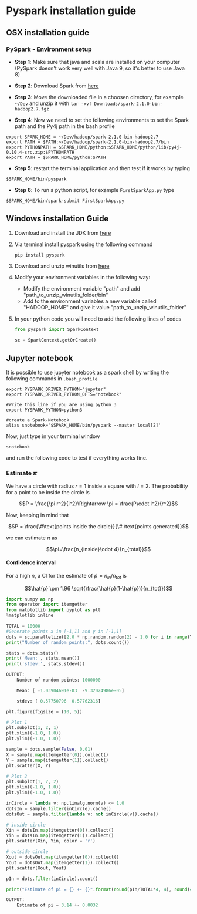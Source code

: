 # Pyspark installation guide

## OSX installation guide

### PySpark - Environment  setup

* **Step 1**: Make sure that java and scala are installed on your computer (PySpark doesn't work very well with Java 9, so it's better to use Java 8)

* **Step 2**: Download Spark from [here](https://spark.apache.org/downloads.html)

* **Step 3**: Move the downloaded file in a choosen directory, for example `~/Dev` and unzip it with `tar -xvf Downloads/spark-2.1.0-bin-hadoop2.7.tgz`

* **Step 4**: Now we need to set the following environments to set the Spark path and the Py4j path in the bash profile

```none
export SPARK_HOME = ~/Dev/hadoop/spark-2.1.0-bin-hadoop2.7
export PATH = $PATH:~/Dev/hadoop/spark-2.1.0-bin-hadoop2.7/bin
export PYTHONPATH = $SPARK_HOME/python:$SPARK_HOME/python/lib/py4j-0.10.4-src.zip:$PYTHONPATH
export PATH = $SPARK_HOME/python:$PATH

```

* **Step 5**: restart the terminal application and then test if it works by typing

```none
$SPARK_HOME/bin/pyspark
```

* **Step 6**: To run a python script, for example `FirstSparkApp.py` type

~~~none
$SPARK_HOME/bin/spark-submit FirstSparkApp.py
~~~

## Windows installation Guide

1. Download and install the JDK from [here](http://www.oracle.com/technetwork/java/javase/downloads/jdk8-downloads-2133151.html)

2. Via terminal install pyspark using the following command
    ```none
    pip install pyspark
    ```
3. Download and unzip winutils from [here](https://github.com/srccodes/hadoop-common-2.2.0-bin/archive/master.zip)

4. Modify your environment variables in the following way:
    * Modify the environment variable "path" and add "path_to_unzip_winutils_folder/bin"
    * Add to the environment variables a new variable called "HADOOP_HOME" and give it value "path_to_unzip_winutils_folder"

5. In your python code you will need to add the following lines of codes
    ```python
    from pyspark import SparkContext

    sc = SparkContext.getOrCreate()
    ```

## Jupyter notebook

It is possible to use jupyter notebook as a spark shell by writing the following commands in `.bash_profile`

```none
export PYSPARK_DRIVER_PYTHON="jupyter"
export PYSPARK_DRIVER_PYTHON_OPTS="notebook"

#Write this line if you are using python 3
export PYSPARK_PYTHON=python3

#create a Spark-Notebook
alias snotebook='$SPARK_HOME/bin/pyspark --master local[2]'
```

Now, just type in your terminal window

```none
snotebook
```

and run the following code to test if everything works fine.

### Estimate $\pi$

We have a circle with radius $r=1$ inside a square with $l = 2$. The probability for a point to be inside the circle is

$$P = \frac{\pi r^2}{l^2}\Rightarrow \pi = \frac{P\cdot l^2}{r^2}$$

Now, keeping in mind that

$$P = \frac{\#\text{points inside the circle}}{\# \text{points generated}}$$

we can estimate $\pi$ as

$$\pi=\frac{n_{inside}\cdot 4}{n_{total}}$$

#### Confidence interval

For a high $n$, a CI for the estimate of $\hat{p} = n_{in}/n_{tot}$ is

$$\hat{p} \pm 1.96 \sqrt{\frac{\hat{p}(1-\hat{p})}{n_{tot}}}$$

```python
import numpy as np
from operator import itemgetter
from matplotlib import pyplot as plt
%matplotlib inline
```

```python
TOTAL = 10000
#Generate points x in [-1,1] and y in [-1,1]
dots = sc.parallelize([2.0 * np.random.random(2) - 1.0 for i in range(TOTAL)]).cache()
print("Number of random points:", dots.count())

stats = dots.stats()
print('Mean:', stats.mean())
print('stdev:', stats.stdev())

```

```python
OUTPUT:
    Number of random points: 1000000

    Mean: [ -1.03904691e-03  -9.32024986e-05]

    stdev: [ 0.57750796  0.57762316]
```

```python
plt.figure(figsize = (10, 5))

# Plot 1
plt.subplot(1, 2, 1)
plt.xlim((-1.0, 1.0))
plt.ylim((-1.0, 1.0))

sample = dots.sample(False, 0.01)
X = sample.map(itemgetter(0)).collect()
Y = sample.map(itemgetter(1)).collect()
plt.scatter(X, Y)

# Plot 2
plt.subplot(1, 2, 2)
plt.xlim((-1.0, 1.0))
plt.ylim((-1.0, 1.0))

inCircle = lambda v: np.linalg.norm(v) <= 1.0
dotsIn = sample.filter(inCircle).cache()
dotsOut = sample.filter(lambda v: not inCircle(v)).cache()

# inside circle
Xin = dotsIn.map(itemgetter(0)).collect()
Yin = dotsIn.map(itemgetter(1)).collect()
plt.scatter(Xin, Yin, color = 'r')

# outside circle
Xout = dotsOut.map(itemgetter(0)).collect()
Yout = dotsOut.map(itemgetter(1)).collect()
plt.scatter(Xout, Yout)
```

```python
pIn = dots.filter(inCircle).count()
```

```python
print("Estimate of pi = {} +- {}".format(round(pIn/TOTAL*4, 4), round(4*1.96*np.sqrt((pIn/TOTAL*(1-pIn/TOTAL))/TOTAL), 4)) )
```

```python
OUTPUT:
    Estimate of pi = 3.14 +- 0.0032
```